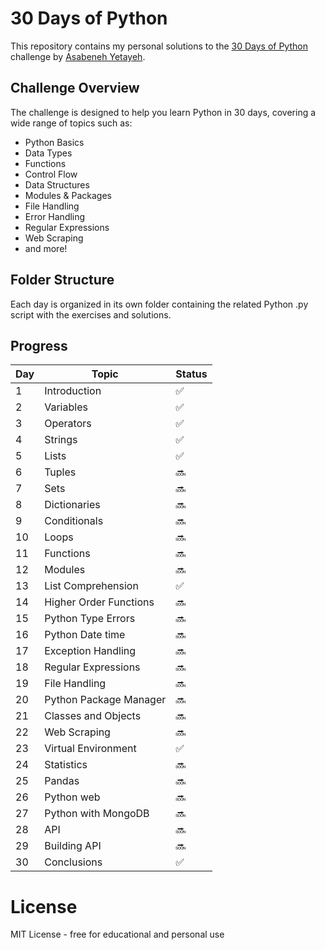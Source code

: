 # 30 Days of Python

This repository contains my personal solutions to the [30 Days of Python](https://github.com/Asabeneh/30-Days-Of-Python) challenge by [Asabeneh Yetayeh](https://github.com/Asabeneh).

## Challenge Overview

The challenge is designed to help you learn Python in 30 days, covering a wide range of topics such as:

- Python Basics
- Data Types
- Functions
- Control Flow
- Data Structures
- Modules & Packages
- File Handling
- Error Handling
- Regular Expressions
- Web Scraping
- and more!

## Folder Structure

Each day is organized in its own folder containing the related Python .py script with the exercises and solutions.

## Progress

| Day | Topic                   | Status |
|-----|-------------------------|--------|
| 1   | Introduction            | ✅     |
| 2   | Variables               | ✅     |
| 3   | Operators               | ✅     |
| 4   | Strings                 | ✅     |
| 5   | Lists                   | ✅     |
| 6   | Tuples                  | 🔜     |
| 7   | Sets                    | 🔜     |
| 8   | Dictionaries            | 🔜     |
| 9   | Conditionals            | 🔜     |
| 10  | Loops                   | 🔜     |
| 11  | Functions               | 🔜     |
| 12  | Modules                 | 🔜     |
| 13  | List Comprehension      | ✅     |
| 14  | Higher Order Functions  | 🔜     |
| 15  | Python Type Errors      | 🔜     |
| 16  | Python Date time        | 🔜     |
| 17  | Exception Handling      | 🔜     |
| 18  | Regular Expressions     | 🔜     |
| 19  | File Handling           | 🔜     |
| 20  | Python Package Manager  | 🔜     |
| 21  | Classes and Objects     | 🔜     |
| 22  | Web Scraping            | 🔜     |
| 23  | Virtual Environment     | ✅     |
| 24  | Statistics              | 🔜     |
| 25  | Pandas                  | 🔜     |
| 26  | Python web              | 🔜     |
| 27  | Python with MongoDB     | 🔜     |
| 28  | API                     | 🔜     |
| 29  | Building API            | 🔜     |
| 30  | Conclusions             | ✅     |

# License
MIT License - free for educational and personal use
